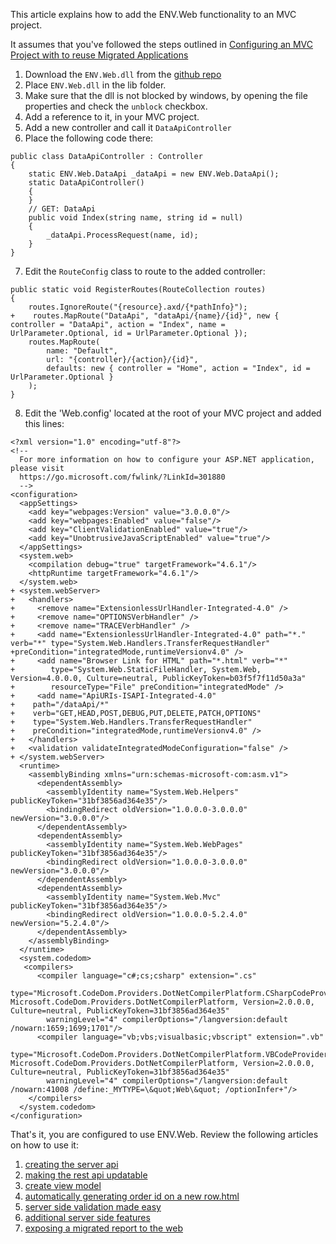 This article explains how to add the ENV.Web functionality to an MVC project.

It assumes that you've followed the steps outlined in [Configuring an MVC Project with to reuse Migrated Applications](configuring-an-mvc-project-with-to-reuse-migrated-applications.html)

1. Download the `ENV.Web.dll` from the [github repo](https://github.com/FireflyMigration/ENV.Web/releases) 
2. Place `ENV.Web.dll` in the lib folder.
3. Make sure that the dll is not blocked by windows, by opening the file properties and check the `unblock` checkbox.
4. Add a reference to it, in your MVC project.
5. Add a new controller and call it `DataApiController`
6. Place the following code there:
```csdiff
public class DataApiController : Controller
{
    static ENV.Web.DataApi _dataApi = new ENV.Web.DataApi();
    static DataApiController()
    {
    }
    // GET: DataApi
    public void Index(string name, string id = null)
    {
        _dataApi.ProcessRequest(name, id);
    }
}
```
7. Edit the `RouteConfig` class to route to the added controller:
```csdiff
public static void RegisterRoutes(RouteCollection routes)
{
    routes.IgnoreRoute("{resource}.axd/{*pathInfo}");
+    routes.MapRoute("DataApi", "dataApi/{name}/{id}", new { controller = "DataApi", action = "Index", name = UrlParameter.Optional, id = UrlParameter.Optional });
    routes.MapRoute(
        name: "Default",
        url: "{controller}/{action}/{id}",
        defaults: new { controller = "Home", action = "Index", id = UrlParameter.Optional }
    );
}
```
8. Edit the 'Web.config' located at the root of your MVC project and added this lines:
```csdiff
<?xml version="1.0" encoding="utf-8"?>
<!--
  For more information on how to configure your ASP.NET application, please visit
  https://go.microsoft.com/fwlink/?LinkId=301880
  -->
<configuration>
  <appSettings>
    <add key="webpages:Version" value="3.0.0.0"/>
    <add key="webpages:Enabled" value="false"/>
    <add key="ClientValidationEnabled" value="true"/>
    <add key="UnobtrusiveJavaScriptEnabled" value="true"/>
  </appSettings>
  <system.web>
    <compilation debug="true" targetFramework="4.6.1"/>
    <httpRuntime targetFramework="4.6.1"/>
  </system.web>
+ <system.webServer>
+   <handlers>
+     <remove name="ExtensionlessUrlHandler-Integrated-4.0" />
+     <remove name="OPTIONSVerbHandler" />
+     <remove name="TRACEVerbHandler" />
+     <add name="ExtensionlessUrlHandler-Integrated-4.0" path="*." verb="*" type="System.Web.Handlers.TransferRequestHandler" +preCondition="integratedMode,runtimeVersionv4.0" />
+     <add name="Browser Link for HTML" path="*.html" verb="*"
+        type="System.Web.StaticFileHandler, System.Web, Version=4.0.0.0, Culture=neutral, PublicKeyToken=b03f5f7f11d50a3a"
+        resourceType="File" preCondition="integratedMode" />
+     <add name="ApiURIs-ISAPI-Integrated-4.0"
+    path="/dataApi/*"
+    verb="GET,HEAD,POST,DEBUG,PUT,DELETE,PATCH,OPTIONS"
+    type="System.Web.Handlers.TransferRequestHandler"
+    preCondition="integratedMode,runtimeVersionv4.0" />
+   </handlers>
+   <validation validateIntegratedModeConfiguration="false" />  
+ </system.webServer>
  <runtime>
    <assemblyBinding xmlns="urn:schemas-microsoft-com:asm.v1">
      <dependentAssembly>
        <assemblyIdentity name="System.Web.Helpers" publicKeyToken="31bf3856ad364e35"/>
        <bindingRedirect oldVersion="1.0.0.0-3.0.0.0" newVersion="3.0.0.0"/>
      </dependentAssembly>
      <dependentAssembly>
        <assemblyIdentity name="System.Web.WebPages" publicKeyToken="31bf3856ad364e35"/>
        <bindingRedirect oldVersion="1.0.0.0-3.0.0.0" newVersion="3.0.0.0"/>
      </dependentAssembly>
      <dependentAssembly>
        <assemblyIdentity name="System.Web.Mvc" publicKeyToken="31bf3856ad364e35"/>
        <bindingRedirect oldVersion="1.0.0.0-5.2.4.0" newVersion="5.2.4.0"/>
      </dependentAssembly>
    </assemblyBinding>
  </runtime>
  <system.codedom>
   <compilers>
      <compiler language="c#;cs;csharp" extension=".cs"
        type="Microsoft.CodeDom.Providers.DotNetCompilerPlatform.CSharpCodeProvider, Microsoft.CodeDom.Providers.DotNetCompilerPlatform, Version=2.0.0.0, Culture=neutral, PublicKeyToken=31bf3856ad364e35"
        warningLevel="4" compilerOptions="/langversion:default /nowarn:1659;1699;1701"/>
      <compiler language="vb;vbs;visualbasic;vbscript" extension=".vb"
        type="Microsoft.CodeDom.Providers.DotNetCompilerPlatform.VBCodeProvider, Microsoft.CodeDom.Providers.DotNetCompilerPlatform, Version=2.0.0.0, Culture=neutral, PublicKeyToken=31bf3856ad364e35"
        warningLevel="4" compilerOptions="/langversion:default /nowarn:41008 /define:_MYTYPE=\&quot;Web\&quot; /optionInfer+"/>
    </compilers>
  </system.codedom>
</configuration>
```
That's it, you are configured to use ENV.Web.
Review the following articles on how to use it:
1. [creating the server api](creating-the-server-api.html)
2. [making the rest api updatable](making-the-rest-api-updatable.html)
3. [create view model](create-view-model.html)
4. [automatically generating order id on a new row.html](automatically-generating-order-id-on-a-new-row.html)
5. [server side validation made easy](server-side-validation-made-easy.html)
6. [additional server side features](additional-server-side-features.html)
7. [exposing a migrated report to the web](exposing-a-migrated-report-to-the-web.html)
